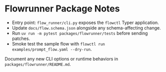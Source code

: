 # Flowrunner Package Notes

- Entry point: `flow_runner/cli.py` exposes the `flowctl` Typer application.
- Update `docs/flow.schema.json` alongside any schema-affecting change.
- Run `uv run -m pytest packages/flowrunner/tests` before sending patches.
- Smoke test the sample flow with `flowctl run examples/prompt_flow.yaml --dry-run`.

Document any new CLI options or runtime behaviors in `packages/flowrunner/README.md`.
